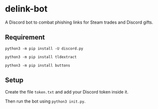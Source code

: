 # delink-bot
A Discord bot to combat phishing links for Steam trades and Discord gifts.

## Requirement
`python3 -m pip install -U discord.py`

`python3 -m pip install tldextract`

`python3 -m pip install buttons`

## Setup
Create the file `token.txt` and add your Discord token inside it.

Then run the bot using `python3 init.py`.

